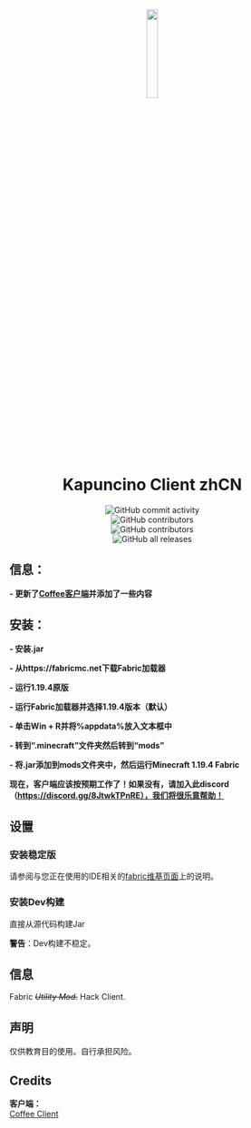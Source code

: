 <div align="center">
    <img src="https://raw.githubusercontent.com/Nxyi/Kapuncino-Client/master/src/main/resources/assets/coffee/icon.png" width="20%"/>
</div>

<h1 align="center">Kapuncino Client zhCN</h1>

<div style="display: grid; place-items: center;">
    <img alt="GitHub commit activity" src="https://img.shields.io/github/commit-activity/w/Nxyi/Coffee-Client-1.19.4?color=black"> <img alt="GitHub contributors" src="https://img.shields.io/github/contributors/Nxyi/Coffee-Client-1.19.4?color=black&label=开发者">
<img alt="GitHub contributors" src="https://img.shields.io/github/v/release/Nxyi/Coffee-Client-1.19.4?display_name=标签&include_prereleases&color=black">
    <img alt="GitHub all releases" src="https://img.shields.io/github/downloads/Nxyi/Coffee-Client-1.19.4/total?color=black">

</div>

## 信息：
**- 更新了[Coffee客户端](https://github.com/Coffee-Client/Coffee)并添加了一些内容**

## 安装：

**- 安装.jar**

**- 从https://fabricmc.net下载Fabric加载器**

**- 运行1.19.4原版**

**- 运行Fabric加载器并选择1.19.4版本（默认）**

**- 单击Win + R并将%appdata%放入文本框中**

**- 转到“.minecraft”文件夹然后转到“mods”**

**- 将.jar添加到mods文件夹中，然后运行Minecraft 1.19.4 Fabric**

**现在，客户端应该按预期工作了！如果没有，请加入此discord（https://discord.gg/8JtwkTPnRE），我们将很乐意帮助！**

## 设置

### 安装稳定版
请参阅与您正在使用的IDE相关的[fabric维基页面](https://fabricmc.net/wiki/tutorial:setup)上的说明。

### 安装Dev构建
直接从源代码构建Jar

**警告**：Dev构建不稳定。

## 信息

Fabric _~~Utility Mod.~~_ Hack Client.

## 声明

仅供教育目的使用。自行承担风险。

## Credits
**客户端：**  
[Coffee Client](https://github.com/Coffee-Client/Coffee)
